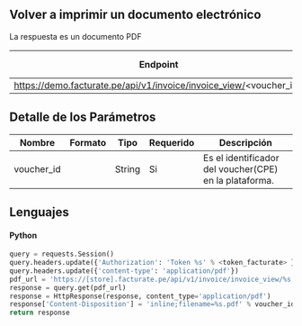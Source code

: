 ## Volver a imprimir un documento electrónico
La respuesta es un documento PDF

Endpoint | Método HTTP | Parametros
------------ | ------------- | ------------
https://demo.facturate.pe/api/v1/invoice/invoice_view/<voucher_id> | GET | voucher_id


## Detalle de los Parámetros

Nombre | Formato | Tipo | Requerido | Descripción 
------------ | ------------- | ------------- | ------------- | -------------
voucher_id |  | String | Si | Es el identificador del voucher(CPE) en la plataforma. 


## Lenguajes

#### Python
```py
query = requests.Session()
query.headers.update({'Authorization': 'Token %s' % <token_facturate> })
query.headers.update({'content-type': 'application/pdf'})
pdf_url = 'https://[store].facturate.pe/api/v1/invoice/invoice_view/%s' % voucher_id
response = query.get(pdf_url)
response = HttpResponse(response, content_type='application/pdf')
response['Content-Disposition'] = 'inline;filename=%s.pdf' % voucher_id
return response
```
